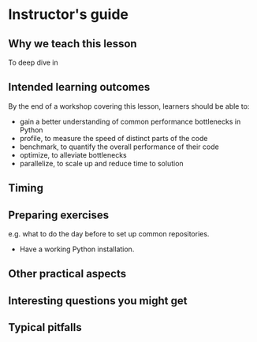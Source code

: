 # Instructor's guide

## Why we teach this lesson

To deep dive in

## Intended learning outcomes

By the end of a workshop covering this lesson, learners should
be able to:

- gain a better understanding of common performance bottlenecks in Python
- profile, to measure the speed of distinct parts of the code
- benchmark, to quantify the overall performance of their code
- optimize, to alleviate bottlenecks
- parallelize, to scale up and reduce time to solution

## Timing

## Preparing exercises

e.g. what to do the day before to set up common repositories.

- Have a working Python installation.

## Other practical aspects

## Interesting questions you might get

## Typical pitfalls
